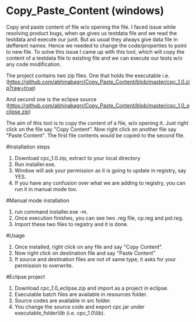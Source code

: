 # Copy_Paste_Content (windows)
Copy and paste content of file w/o opening the file. I faced issue while resolving product bugs, when qe gives us testdata file and we read the testdata and execute our junit. But as usual they always give data file in defferent names. Hence we needed to change the code/properties to point to new file. To solve this issue I came up with this tool, which will copy the content of a testdata file to existing file and we can execute our tests w/o any code modification.

The project contains two zip files. One that holds the executable i.e. (https://github.com/abhinabagrr/Copy_Paste_Content/blob/master/cpc_1.0.zip?raw=true)

And second one is the eclipse source (https://github.com/abhinabagrr/Copy_Paste_Content/blob/master/cpc_1.0_eclipse.zip)

The aim of this tool is to copy the content of a file, w/o opening it. Just right click on the file say "Copy Content".
Now right click on another file say "Paste Content". The first file contents would be copied to the second file.

#Installation steps
  1. Download cpc_1.0.zip, extract to your local directory
  2. Run installer.exe.
  3. Window will ask your permission as it is going to update in registry, say YES.
  4. If you have any confusion over what we are adding to registry, you can run it in manual mode too.

#Manual mode installation
  1. run command installer.exe -m.
  2. Once execution finishes, you can see two .reg file, cp.reg and pst.reg.
  3. Import these two files to registry and it is done.

#Usage
  1. Once installed, right click on any file and say "Copy Content".
  2. Now right click on destination file and say "Paste Content"
  3. If source and destination files are not of same type, it asks for your permission to overwrite.

#Eclipse project
  1. Download cpc_1.0_eclipse.zip and import as a project in eclipse.
  2. Executable batch files are available in resources folder.
  3. Source codes are available in src folder.
  4. You change the source code and export cpc.jar under executable_folder\lib (i.e. cpc_1.0\lib).
  
